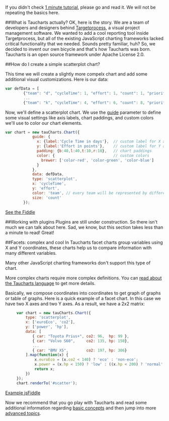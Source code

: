 If you didn't check [1 minute tutorial](1min), please go and read it. We will not be repeating the basics here.

##What is Taucharts actually?
OK, here is the story. We are a team of developers and designers behind [Targetprocess](http://www.targetprocess.com), a visual project management software. We wanted to add a cool reporting tool inside Targetprocess, but all of the existing JavaScript charting frameworks lacked critical functionality that we needed. Sounds pretty familiar, huh? So, we decided to invent our own bicycle and that's how Taucharts was born. Taucharts is an open source framework under Apache License 2.0. 


##How do I create a simple scatterplot chart?

This time we will create a slightly more compelx chart and add some additional visual customizations. Here is our data:


```javascript
var defData = [
        {"team": "d", "cycleTime": 1, "effort": 1, "count": 1, "priority": "low"},
        ...
        {"team": "k", "cycleTime": 4, "effort": 6, "count": 8, "priority": "medium"}];
```

Now, we'll define a scatterplot chart. We use the [guide](../basic/guide.md) parameter to define some visual settings like axis labels, chart paddings, and custom colors we'll use to color our chart elements.


```javascript
var chart = new tauCharts.Chart({
            guide: {
              x: {label:'Cycle Time in days'},  // custom label for X axis
              y: {label:'Effort in points'},    // custom label for Y axis
              padding: {b:40,l:40,t:10,r:10},   // chart paddings
              color: {                          // custom colors
                brewer: ['color-red', 'color-green', 'color-blue']
              }
            },
            data: defData,
            type: 'scatterplot',
            x: 'cycleTime',
            y: 'effort',
            color: 'team', // every team will be represented by different color
            size: 'count'
        });
```

[See the Fiddle](https://jsfiddle.net/taucharts/hmvwg1mn/)

##Working with plugins
Plugins are still under construction. So there isn't much we can talk about here. Sad, we know, but this section takes less than a minute to read! Great!

##Facets: complex and cool
In Taucharts facet charts group variables using X and Y coordinates, these charts help us to compare information with many different variables.

Many other JavaScript charting frameworks don't support this type of chart.

More complex charts require more complex definitions. You can [read about the Taucharts language](../advanced/tauchartslanguage.md)  to get more details.

Basically, we compose coordinates into coordinates to get graph of graphs or table of graphs. Here is a quick example of a facet chart. In this case we have two X axes and two Y axes. As a result, we have a 2x2 matrix:


```javascript
     var chart = new tauCharts.Chart({
         type: 'scatterplot',
         x: ['euroEco', 'co2'],
         y: ['power', 'hp'],
         data: [
            { car: "Toyota Prius+", co2: 96,  hp: 99 },
            { car: "Volvo S60",     co2: 135, hp: 150},
            ...
            { car: "BMV X5",        co2: 197, hp: 306}
         ].map(function(x) {
             x.euroEco = (x.co2 < 140) ? 'eco' : 'non-eco';
             x.power = (x.hp < 150) ? 'low' : ((x.hp < 200) ? 'normal' : 'high');
             return x;
         })
     });
     chart.renderTo('#scatter');
```

[Example jsFiddle](https://jsfiddle.net/taucharts/5c0pmnj1/)

Now we recommend that you go play with Taucharts and read some additional information regarding [basic concepts](../images/guide.png) and then jump into more [advanced topics](../advanced/tauchartslanguage.md).

